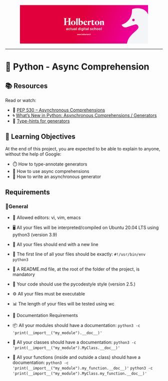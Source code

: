 <div align="center"><img src="https://github.com/ksyv/holbertonschool-web_front_end/blob/main/baniere_holberton.png"></div>

---
# 🐍 Python - Async Comprehension


## 📚 Resources
Read or watch:

- 📘 [PEP 530 – Asynchronous Comprehensions](https://peps.python.org/pep-0530/)
- 🌀 [What’s New in Python: Asynchronous Comprehensions / Generators](https://www.blog.pythonlibrary.org/2017/02/14/whats-new-in-python-asynchronous-comprehensions-generators/)
- 🎲 [Type-hints for generators](https://stackoverflow.com/questions/42531143/how-to-type-hint-a-generator-in-python-3)


## 🎯 Learning Objectives

At the end of this project, you are expected to be able to explain to anyone, without the help of Google:

- ⏱️ How to type-annotate generators
- 🚀 How to use async comprehensions
- 🔄 How to write an asynchronous generator

## Requirements

 ### 🔧General

- 📝 Allowed editors: vi, vim, emacs

- 🖥️ All your files will be interpreted/compiled on Ubuntu 20.04 LTS using python3 (version 3.9)

- 📏 All your files should end with a new line

- 🔰 The first line of all your files should be exactly: ```#!/usr/bin/env python3```

- 📁 A README.md file, at the root of the folder of the project, is mandatory

- 🎨 Your code should use the pycodestyle style (version 2.5.)

- ⚙️ All your files must be executable

- 📊 The length of your files will be tested using wc

- 📝 Documentation Requirements

- 📦 All your modules should have a documentation: ```python3 -c 'print(__import__("my_module").__doc__)'```

- 🧱 All your classes should have a documentation: ```python3 -c 'print(__import__("my_module").MyClass.__doc__)'```

- 🔁 All your functions (inside and outside a class) should have a documentation: ```python3 -c 'print(__import__("my_module").my_function.__doc__)'```
```python3 -c 'print(__import__("my_module").MyClass.my_function.__doc__)'```
